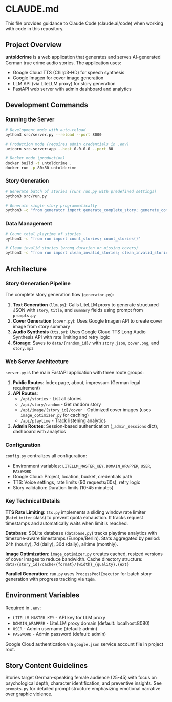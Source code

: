 # CLAUDE.md

This file provides guidance to Claude Code (claude.ai/code) when working with code in this repository.

## Project Overview

**untoldcrime** is a web application that generates and serves AI-generated German true crime audio stories. The application uses:
- Google Cloud TTS (Chirp3-HD) for speech synthesis
- Google Imagen for cover image generation
- LLM API (via LiteLLM proxy) for story generation
- FastAPI web server with admin dashboard and analytics

## Development Commands

### Running the Server

```bash
# Development mode with auto-reload
python3 src/server.py --reload --port 8000

# Production mode (requires admin credentials in .env)
uvicorn src.server:app --host 0.0.0.0 --port 80

# Docker mode (production)
docker build -t untoldcrime .
docker run -p 80:80 untoldcrime
```

### Story Generation

```bash
# Generate batch of stories (runs run.py with predefined settings)
python3 src/run.py

# Generate single story programmatically
python3 -c "from generator import generate_complete_story; generate_complete_story()"
```

### Data Management

```bash
# Count total playtime of stories
python3 -c "from run import count_stories; count_stories()"

# Clean invalid stories (wrong duration or missing covers)
python3 -c "from run import clean_invalid_stories; clean_invalid_stories()"
```

## Architecture

### Story Generation Pipeline

The complete story generation flow (`generator.py`):
1. **Text Generation** (`llm.py`): Calls LiteLLM proxy to generate structured JSON with `story`, `title`, and `summary` fields using prompt from `prompts.py`
2. **Cover Generation** (`cover.py`): Uses Google Imagen API to create cover image from story summary
3. **Audio Synthesis** (`tts.py`): Uses Google Cloud TTS Long Audio Synthesis API with rate limiting and retry logic
4. **Storage**: Saves to `data/{random_id}/` with `story.json`, `cover.png`, and `story.mp3`

### Web Server Architecture

`server.py` is the main FastAPI application with three route groups:

1. **Public Routes**: Index page, about, impressum (German legal requirement)
2. **API Routes**:
   - `/api/stories` - List all stories
   - `/api/story/random` - Get random story
   - `/api/image/{story_id}/cover` - Optimized cover images (uses `image_optimizer.py` for caching)
   - `/api/playtime` - Track listening analytics
3. **Admin Routes**: Session-based authentication (`_admin_sessions` dict), dashboard with analytics

### Configuration

`config.py` centralizes all configuration:
- Environment variables: `LITELLM_MASTER_KEY`, `DOMAIN_WRAPPER`, `USER`, `PASSWORD`
- Google Cloud: Project, location, bucket, credentials path
- TTS: Voice settings, rate limits (90 requests/60s), retry logic
- Story validation: Duration limits (10-45 minutes)

### Key Technical Details

**TTS Rate Limiting**: `tts.py` implements a sliding window rate limiter (`RateLimiter` class) to prevent quota exhaustion. It tracks request timestamps and automatically waits when limit is reached.

**Database**: SQLite database (`database.py`) tracks playtime analytics with timezone-aware timestamps (Europe/Berlin). Stats aggregated by period: 24h (hourly), 7d (daily), 30d (daily), alltime (monthly).

**Image Optimization**: `image_optimizer.py` creates cached, resized versions of cover images to reduce bandwidth. Cache directory structure: `data/{story_id}/cache/{format}/{width}_{quality}.{ext}`

**Parallel Generation**: `run.py` uses `ProcessPoolExecutor` for batch story generation with progress tracking via `tqdm`.

## Environment Variables

Required in `.env`:
- `LITELLM_MASTER_KEY` - API key for LLM proxy
- `DOMAIN_WRAPPER` - LiteLLM proxy domain (default: localhost:8080)
- `USER` - Admin username (default: admin)
- `PASSWORD` - Admin password (default: admin)

Google Cloud authentication via `google.json` service account file in project root.

## Story Content Guidelines

Stories target German-speaking female audience (25-45) with focus on psychological depth, character identification, and preventive insights. See `prompts.py` for detailed prompt structure emphasizing emotional narrative over graphic violence.
